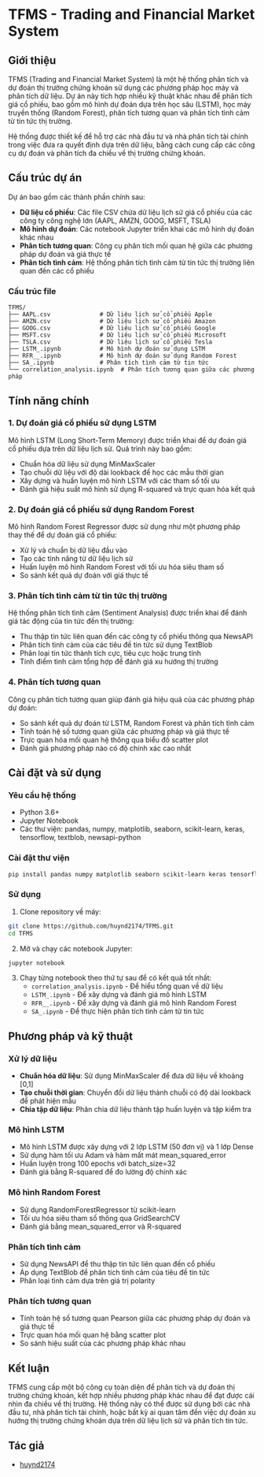 # TFMS - Trading and Financial Market System

## Giới thiệu

TFMS (Trading and Financial Market System) là một hệ thống phân tích và dự đoán thị trường chứng khoán sử dụng các phương pháp học máy và phân tích dữ liệu. Dự án này tích hợp nhiều kỹ thuật khác nhau để phân tích giá cổ phiếu, bao gồm mô hình dự đoán dựa trên học sâu (LSTM), học máy truyền thống (Random Forest), phân tích tương quan và phân tích tình cảm từ tin tức thị trường.

Hệ thống được thiết kế để hỗ trợ các nhà đầu tư và nhà phân tích tài chính trong việc đưa ra quyết định dựa trên dữ liệu, bằng cách cung cấp các công cụ dự đoán và phân tích đa chiều về thị trường chứng khoán.

## Cấu trúc dự án

Dự án bao gồm các thành phần chính sau:

- **Dữ liệu cổ phiếu**: Các file CSV chứa dữ liệu lịch sử giá cổ phiếu của các công ty công nghệ lớn (AAPL, AMZN, GOOG, MSFT, TSLA)
- **Mô hình dự đoán**: Các notebook Jupyter triển khai các mô hình dự đoán khác nhau
- **Phân tích tương quan**: Công cụ phân tích mối quan hệ giữa các phương pháp dự đoán và giá thực tế
- **Phân tích tình cảm**: Hệ thống phân tích tình cảm từ tin tức thị trường liên quan đến các cổ phiếu

### Cấu trúc file

```
TFMS/
├── AAPL.csv              # Dữ liệu lịch sử cổ phiếu Apple
├── AMZN.csv              # Dữ liệu lịch sử cổ phiếu Amazon
├── GOOG.csv              # Dữ liệu lịch sử cổ phiếu Google
├── MSFT.csv              # Dữ liệu lịch sử cổ phiếu Microsoft
├── TSLA.csv              # Dữ liệu lịch sử cổ phiếu Tesla
├── LSTM_.ipynb           # Mô hình dự đoán sử dụng LSTM
├── RFR__.ipynb           # Mô hình dự đoán sử dụng Random Forest
├── SA_.ipynb             # Phân tích tình cảm từ tin tức
└── correlation_analysis.ipynb  # Phân tích tương quan giữa các phương pháp
```

## Tính năng chính

### 1. Dự đoán giá cổ phiếu sử dụng LSTM

Mô hình LSTM (Long Short-Term Memory) được triển khai để dự đoán giá cổ phiếu dựa trên dữ liệu lịch sử. Quá trình này bao gồm:

- Chuẩn hóa dữ liệu sử dụng MinMaxScaler
- Tạo chuỗi dữ liệu với độ dài lookback để học các mẫu thời gian
- Xây dựng và huấn luyện mô hình LSTM với các tham số tối ưu
- Đánh giá hiệu suất mô hình sử dụng R-squared và trực quan hóa kết quả

### 2. Dự đoán giá cổ phiếu sử dụng Random Forest

Mô hình Random Forest Regressor được sử dụng như một phương pháp thay thế để dự đoán giá cổ phiếu:

- Xử lý và chuẩn bị dữ liệu đầu vào
- Tạo các tính năng từ dữ liệu lịch sử
- Huấn luyện mô hình Random Forest với tối ưu hóa siêu tham số
- So sánh kết quả dự đoán với giá thực tế

### 3. Phân tích tình cảm từ tin tức thị trường

Hệ thống phân tích tình cảm (Sentiment Analysis) được triển khai để đánh giá tác động của tin tức đến thị trường:

- Thu thập tin tức liên quan đến các công ty cổ phiếu thông qua NewsAPI
- Phân tích tình cảm của các tiêu đề tin tức sử dụng TextBlob
- Phân loại tin tức thành tích cực, tiêu cực hoặc trung tính
- Tính điểm tình cảm tổng hợp để đánh giá xu hướng thị trường

### 4. Phân tích tương quan

Công cụ phân tích tương quan giúp đánh giá hiệu quả của các phương pháp dự đoán:

- So sánh kết quả dự đoán từ LSTM, Random Forest và phân tích tình cảm
- Tính toán hệ số tương quan giữa các phương pháp và giá thực tế
- Trực quan hóa mối quan hệ thông qua biểu đồ scatter plot
- Đánh giá phương pháp nào có độ chính xác cao nhất

## Cài đặt và sử dụng

### Yêu cầu hệ thống

- Python 3.6+
- Jupyter Notebook
- Các thư viện: pandas, numpy, matplotlib, seaborn, scikit-learn, keras, tensorflow, textblob, newsapi-python

### Cài đặt thư viện

```bash
pip install pandas numpy matplotlib seaborn scikit-learn keras tensorflow textblob newsapi-python
```

### Sử dụng

1. Clone repository về máy:
```bash
git clone https://github.com/huynd2174/TFMS.git
cd TFMS
```

2. Mở và chạy các notebook Jupyter:
```bash
jupyter notebook
```

3. Chạy từng notebook theo thứ tự sau để có kết quả tốt nhất:
   - `correlation_analysis.ipynb` - Để hiểu tổng quan về dữ liệu
   - `LSTM_.ipynb` - Để xây dựng và đánh giá mô hình LSTM
   - `RFR__.ipynb` - Để xây dựng và đánh giá mô hình Random Forest
   - `SA_.ipynb` - Để thực hiện phân tích tình cảm từ tin tức

## Phương pháp và kỹ thuật

### Xử lý dữ liệu

- **Chuẩn hóa dữ liệu**: Sử dụng MinMaxScaler để đưa dữ liệu về khoảng [0,1]
- **Tạo chuỗi thời gian**: Chuyển đổi dữ liệu thành chuỗi có độ dài lookback để phát hiện mẫu
- **Chia tập dữ liệu**: Phân chia dữ liệu thành tập huấn luyện và tập kiểm tra

### Mô hình LSTM

- Mô hình LSTM được xây dựng với 2 lớp LSTM (50 đơn vị) và 1 lớp Dense
- Sử dụng hàm tối ưu Adam và hàm mất mát mean_squared_error
- Huấn luyện trong 100 epochs với batch_size=32
- Đánh giá bằng R-squared để đo lường độ chính xác

### Mô hình Random Forest

- Sử dụng RandomForestRegressor từ scikit-learn
- Tối ưu hóa siêu tham số thông qua GridSearchCV
- Đánh giá bằng mean_squared_error và R-squared

### Phân tích tình cảm

- Sử dụng NewsAPI để thu thập tin tức liên quan đến cổ phiếu
- Áp dụng TextBlob để phân tích tình cảm của tiêu đề tin tức
- Phân loại tình cảm dựa trên giá trị polarity

### Phân tích tương quan

- Tính toán hệ số tương quan Pearson giữa các phương pháp dự đoán và giá thực tế
- Trực quan hóa mối quan hệ bằng scatter plot
- So sánh hiệu suất của các phương pháp khác nhau

## Kết luận

TFMS cung cấp một bộ công cụ toàn diện để phân tích và dự đoán thị trường chứng khoán, kết hợp nhiều phương pháp khác nhau để đạt được cái nhìn đa chiều về thị trường. Hệ thống này có thể được sử dụng bởi các nhà đầu tư, nhà phân tích tài chính, hoặc bất kỳ ai quan tâm đến việc dự đoán xu hướng thị trường chứng khoán dựa trên dữ liệu lịch sử và phân tích tin tức.

## Tác giả

- [huynd2174](https://github.com/huynd2174)

